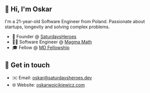 ## 👋 Hi, I'm Oskar 
I'm a 21-year-old Software Engineer from Poland. Passionate about startups, longevity and solving complex problems. 
- 💼 Founder @ [SaturdaysHeroes](https://saturdaysheroes.dev)
- 👨‍💻 Software Engineer @ [Magma Math](https://magmamath.com)
- 🎓 Fellow @ [MD Fellowship](https://mdfellows.com)

## 💬 Get in touch 
- ✉️ Email: oskar@saturdaysheroes.dev
- 🌐 Website: [oskarwojcikiewicz.com](https://oskarwojcikiewicz.com)
